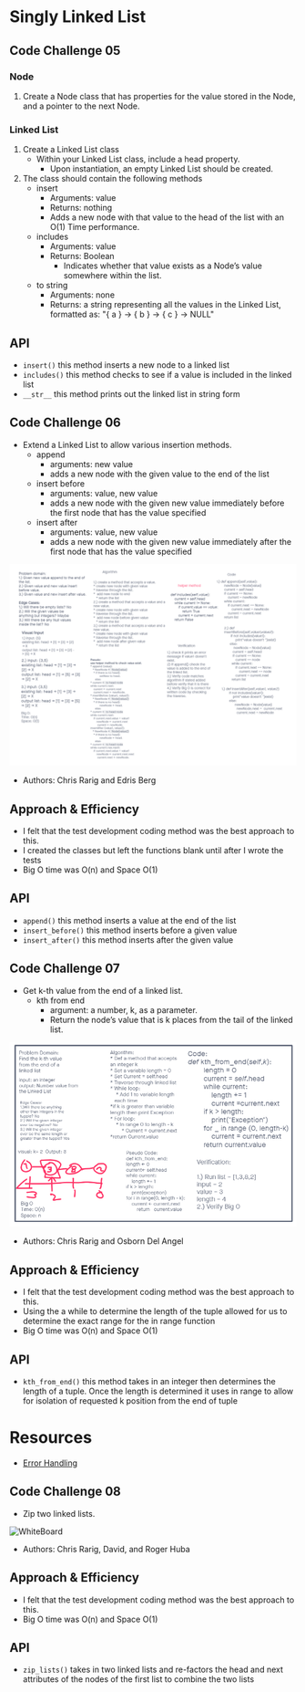 # Singly Linked List

## Code Challenge 05

### Node

1. Create a Node class that has properties for the value stored in the Node, and a pointer to the next Node.

### Linked List

1. Create a Linked List class
    - Within your Linked List class, include a head property.
        - Upon instantiation, an empty Linked List should be created.
2. The class should contain the following methods
    - insert
        - Arguments: value
        - Returns: nothing
        - Adds a new node with that value to the head of the list with an O(1) Time performance.
    - includes
        - Arguments: value
        - Returns: Boolean
            - Indicates whether that value exists as a Node’s value somewhere within the list.
    - to string
        - Arguments: none
        - Returns: a string representing all the values in the Linked List, formatted as: "{ a } -> { b } -> { c } -> NULL"

## API

- `insert()` this method inserts a new node to a linked list
- `includes()` this method checks to see if a value is included in the linked list
- `__str__` this method prints out the linked list in string form

## Code Challenge 06

- Extend a Linked List to allow various insertion methods.
  - append
    - arguments: new value
    - adds a new node with the given value to the end of the list
  - insert before
    - arguments: value, new value
    - adds a new node with the given new value immediately before the first node that has the value specified
  - insert after
    - arguments: value, new value
    - adds a new node with the given new value immediately after the first node that has the value specified

![WhiteBoard](linked-list-insertions.png)

- Authors: Chris Rarig and Edris Berg

## Approach & Efficiency

- I felt that the test development coding method was the best approach to this.
- I created the classes but left the functions blank until after I wrote the tests
- Big O time was O(n) and Space O(1)

## API

- `append()` this method inserts a value at the end of the list
- `insert_before()` this method inserts before a given value
- `insert_after()` this method inserts after the given value

## Code Challenge 07

- Get k-th value from the end of a linked list.
  - kth from end
    - argument: a number, k, as a parameter.
    - Return the node’s value that is k places from the tail of the linked list.

![WhiteBoard](Code-Challenge-07.png)

- Authors: Chris Rarig and Osborn Del Angel

## Approach & Efficiency

- I felt that the test development coding method was the best approach to this.
- Using the a while to determine the length of the tuple allowed for us to determine the exact range for the in range function
- Big O time was O(n) and Space O(1)

## API

- `kth_from_end()` this method takes in an integer then determines the length of a tuple. Once the length is determined it uses in range to allow for isolation of requested k position from the end of tuple

# Resources

- [Error Handling](https://www.geeksforgeeks.org/error-handling-in-python-using-decorators/)

## Code Challenge 08

- Zip two linked lists.

![WhiteBoard](Code-Challenge-08.png)

- Authors: Chris Rarig, David, and Roger Huba

## Approach & Efficiency

- I felt that the test development coding method was the best approach to this.
- Big O time was O(n) and Space O(1)

## API

- `zip_lists()` takes in two linked lists and re-factors the head and next attributes of the nodes of the first list to combine the two lists